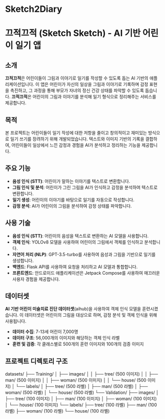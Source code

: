 # Sketch2Diary

# 끄적끄적 (Sketch Sketch) - AI 기반 어린이 일기 앱

## 소개

**끄적끄적**은 어린이들이 그림과 이야기로 일기를 작성할 수 있도록 돕는 AI 기반의 애플리케이션입니다. 이 앱은 어린이가 자신의 일상을 그림과 이야기로 기록하며 감정 표현을 촉진하고, 그 과정을 통해 부모가 자녀의 정신 건강 상태를 파악할 수 있도록 돕습니다. **끄적끄적**은 어린이의 그림과 이야기를 분석해 일기 형식으로 정리해주는 서비스를 제공합니다.

## 목적

본 프로젝트는 어린이들이 일기 작성에 대한 저항을 줄이고 창의적이고 재미있는 방식으로 일기 쓰기를 장려하기 위해 개발되었습니다. 텍스트와 이미지 기반의 기록을 결합하여, 어린이들이 일상에서 느낀 감정과 경험을 AI가 분석하고 정리하는 기능을 제공합니다.

## 주요 기능

- **음성 인식 (STT)**: 어린이가 말하는 이야기를 텍스트로 변환합니다.
- **그림 인식 및 분석**: 어린이가 그린 그림을 AI가 인식하고 감정을 분석하여 텍스트로 변환합니다.
- **일기 생성**: 어린이의 이야기를 바탕으로 일기를 자동으로 작성합니다.
- **감정 분석**: AI가 어린이의 그림을 분석하여 감정 상태를 파악합니다.

## 사용 기술

- **음성 인식 (STT)**: 어린이의 음성을 텍스트로 변환하는 AI 모델을 사용합니다.
- **객체 인식**: YOLOv8 모델을 사용하여 어린이의 그림에서 객체를 인식하고 분석합니다.
- **자연어 처리 (NLP)**: GPT-3.5-turbo를 사용하여 음성과 그림을 기반으로 일기를 생성합니다.
- **백엔드**: Flask API를 사용하여 요청을 처리하고 AI 모델과 통합합니다.
- **프론트엔드**: 안드로이드 애플리케이션은 Jetpack Compose를 사용하여 매끄러운 사용자 경험을 제공합니다.

## 데이터셋

**AI 기반 어린이 미술치료 진단 데이터셋**(aihub)을 사용하여 객체 인식 모델을 훈련시켰습니다. 이 데이터셋은 어린이의 그림을 대상으로 하며, 감정 분석 및 객체 인식을 위해 사용됩니다.

- **데이터 수집**: 7-13세 어린이 7,000명
- **데이터 구조**: 56,000개의 이미지와 해당하는 객체 인식 라벨
- **훈련 및 검증**: 각 클래스별로 500개의 훈련 이미지와 100개의 검증 이미지

## 프로젝트 디렉토리 구조

datasets/
├── Training/
│   ├── images/
│   │   ├── tree/ (500 이미지)
│   │   ├── man/ (500 이미지)
│   │   ├── woman/ (500 이미지)
│   │   └── house/ (500 이미지)
│   └── labels/
│       ├── tree/ (500 라벨)
│       ├── man/ (500 라벨)
│       ├── woman/ (500 라벨)
│       └── house/ (500 라벨)
└── Validation/
├── images/
│   ├── tree/ (100 이미지)
│   ├── man/ (100 이미지)
│   ├── woman/ (100 이미지)
│   └── house/ (100 이미지)
└── labels/
├── tree/ (100 라벨)
├── man/ (100 라벨)
├── woman/ (100 라벨)
└── house/ (100 라벨)
